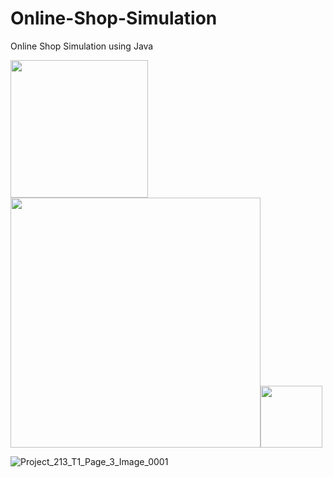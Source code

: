# Online-Shop-Simulation
Online Shop Simulation using Java

<img src="https://user-images.githubusercontent.com/95932835/145974553-941cd844-73f1-4c0f-b69e-d731fcbd4fa7.png" width="220"><img src="https://user-images.githubusercontent.com/95932835/145973701-b7687038-086c-4810-94c1-a94454d28530.png" width="400"><img src="https://user-images.githubusercontent.com/95932835/145973914-d447fb59-8138-4b01-a33a-7cedb3110ef0.png" width="98.5">

![Project_213_T1_Page_3_Image_0001](https://user-images.githubusercontent.com/95932835/145973500-c828764b-7dd4-4ab9-b404-c848eaf7c5e5.png)
